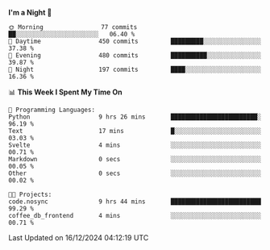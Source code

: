 <!--START_SECTION:waka-->
**I'm a Night 🦉** 

```text
🌞 Morning                77 commits          ██░░░░░░░░░░░░░░░░░░░░░░░   06.40 % 
🌆 Daytime                450 commits         █████████░░░░░░░░░░░░░░░░   37.38 % 
🌃 Evening                480 commits         ██████████░░░░░░░░░░░░░░░   39.87 % 
🌙 Night                  197 commits         ████░░░░░░░░░░░░░░░░░░░░░   16.36 % 
```


📊 **This Week I Spent My Time On** 

```text
💬 Programming Languages: 
Python                   9 hrs 26 mins       ████████████████████████░   96.19 % 
Text                     17 mins             █░░░░░░░░░░░░░░░░░░░░░░░░   03.03 % 
Svelte                   4 mins              ░░░░░░░░░░░░░░░░░░░░░░░░░   00.71 % 
Markdown                 0 secs              ░░░░░░░░░░░░░░░░░░░░░░░░░   00.05 % 
Other                    0 secs              ░░░░░░░░░░░░░░░░░░░░░░░░░   00.02 % 

🐱‍💻 Projects: 
code.nosync              9 hrs 44 mins       █████████████████████████   99.29 % 
coffee_db_frontend       4 mins              ░░░░░░░░░░░░░░░░░░░░░░░░░   00.71 % 
```


 Last Updated on 16/12/2024 04:12:19 UTC
<!--END_SECTION:waka-->
